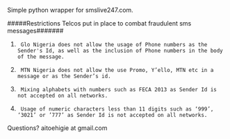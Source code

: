 Simple python wrapper for smslive247.com.

#####Restrictions Telcos put in place to combat fraudulent sms messages#######
1.      Glo Nigeria does not allow the usage of Phone numbers as the Sender's Id, as well as the inclusion of Phone numbers in the body of the message.
2.      MTN Nigeria does not allow the use Promo, Y’ello, MTN etc in a message or as the Sender’s id.
3.      Mixing alphabets with numbers such as FECA 2013 as Sender Id is not accepted on all networks.
4.      Usage of numeric characters less than 11 digits such as ‘999’, ‘3021’ or ’777’ as Sender Id is not accepted on all networks.

Questions? aitoehigie at gmail.com